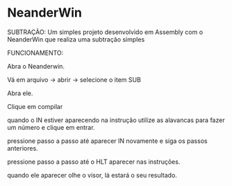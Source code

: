 # NeanderWin
SUBTRAÇÃO:
Um simples projeto  desenvolvido em Assembly com o NeanderWin que realiza uma subtração simples

FUNCIONAMENTO:

Abra o Neanderwin.

Vá em arquivo -> abrir -> selecione o item SUB

Abra ele.

Clique em compilar

quando o IN estiver aparecendo na instrução utilize as alavancas para fazer um número e clique em entrar.

pressione passo a passo até aparecer IN novamente e siga os passos anteriores.

pressione passo a passo até o HLT aparecer nas instruções.

quando ele aparecer olhe o visor, lá estará o seu resultado.
